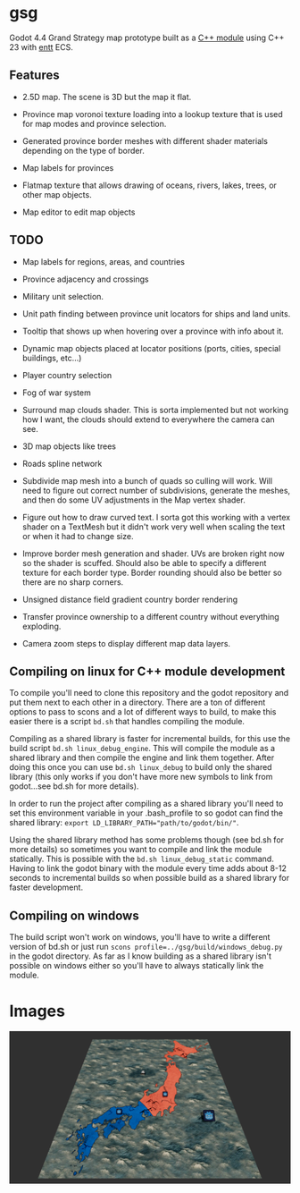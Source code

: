 # gsg
Godot 4.4 Grand Strategy map prototype built as a [C++ module](https://docs.godotengine.org/en/stable/contributing/development/core_and_modules/custom_modules_in_cpp.html) using C++ 23 with [entt](https://github.com/skypjack/entt) ECS.

## Features

- 2.5D map. The scene is 3D but the map it flat.

- Province map voronoi texture loading into a lookup texture that is used for map modes and province selection.

- Generated province border meshes with different shader materials depending on the type of border.

- Map labels for provinces

- Flatmap texture that allows drawing of oceans, rivers, lakes, trees, or other map objects.

- Map editor to edit map objects

## TODO

- Map labels for regions, areas, and countries

- Province adjacency and crossings

- Military unit selection.

- Unit path finding between province unit locators for ships and land units.

- Tooltip that shows up when hovering over a province with info about it.

- Dynamic map objects placed at locator positions (ports, cities, special buildings, etc...)

- Player country selection

- Fog of war system

- Surround map clouds shader. This is sorta implemented but not working how I want, the clouds should extend to everywhere the camera can see.

- 3D map objects like trees

- Roads spline network

- Subdivide map mesh into a bunch of quads so culling will work. Will need to figure out correct number of subdivisions, generate the meshes, and then do some UV adjustments in the Map vertex shader.

- Figure out how to draw curved text. I sorta got this working with a vertex shader on a TextMesh but it didn't work very well when scaling the text or when it had to change size.

- Improve border mesh generation and shader. UVs are broken right now so the shader is scuffed. Should also be able to specify a different texture for each border type. Border rounding should also be better so there are no sharp corners.

- Unsigned distance field gradient country border rendering

- Transfer province ownership to a different country without everything exploding.

- Camera zoom steps to display different map data layers.

## Compiling on linux for C++ module development

To compile you'll need to clone this repository and the godot repository and put them next to each other in a directory. There are a ton of different options to pass to scons and a lot of different ways to build, to make this easier there is a script `bd.sh` that handles compiling the module.

Compiling as a shared library is faster for incremental builds, for this use the build script `bd.sh linux_debug_engine`. This will compile the module as a shared library and then compile the engine and link them together. After doing this once you can use `bd.sh linux_debug` to build only the shared library (this only works if you don't have more new symbols to link from godot...see bd.sh for more details).

In order to run the project after compiling as a shared library you'll need to set this environment variable in your .bash_profile to so godot can find the shared library: `export LD_LIBRARY_PATH="path/to/godot/bin/"`.

Using the shared library method has some problems though (see bd.sh for more details) so sometimes you want to compile and link the module statically. This is possible with the `bd.sh linux_debug_static` command. Having to link the godot binary with the module every time adds about 8-12 seconds to incremental builds so when possible build as a shared library for faster development.


## Compiling on windows

The build script won't work on windows, you'll have to write a different version of bd.sh or just run `scons profile=../gsg/build/windows_debug.py` in the godot directory. As far as I know building as a shared library isn't possible on windows either so you'll have to always statically link the module.


# Images

![Map Screenshot](/assets/map.png)